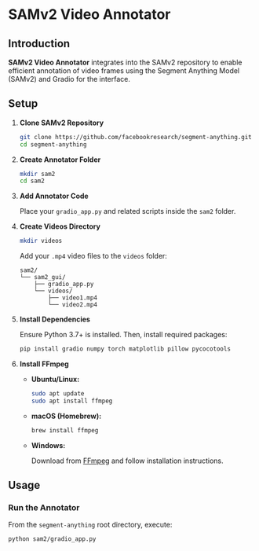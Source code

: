 
# SAMv2 Video Annotator

## Introduction

**SAMv2 Video Annotator** integrates into the SAMv2 repository to enable efficient annotation of video frames using the Segment Anything Model (SAMv2) and Gradio for the interface.

## Setup

1. **Clone SAMv2 Repository**

    ```bash
    git clone https://github.com/facebookresearch/segment-anything.git
    cd segment-anything
    ```
    
2. **Create Annotator Folder**

    ```bash
    mkdir sam2
    cd sam2
    ```

3. **Add Annotator Code**

    Place your `gradio_app.py` and related scripts inside the `sam2` folder.

4. **Create Videos Directory**

    ```bash
    mkdir videos
    ```

    Add your `.mp4` video files to the `videos` folder:

    ```
    sam2/
    └── sam2_gui/
        ├── gradio_app.py
        └── videos/
            ├── video1.mp4
            └── video2.mp4
    ```

5. **Install Dependencies**

    Ensure Python 3.7+ is installed. Then, install required packages:

    ```bash
    pip install gradio numpy torch matplotlib pillow pycocotools
    ```

6. **Install FFmpeg**

    - **Ubuntu/Linux:**

        ```bash
        sudo apt update
        sudo apt install ffmpeg
        ```

    - **macOS (Homebrew):**

        ```bash
        brew install ffmpeg
        ```

    - **Windows:**

        Download from [FFmpeg](https://ffmpeg.org/download.html) and follow installation instructions.


## Usage

### Run the Annotator

From the `segment-anything` root directory, execute:

```bash
python sam2/gradio_app.py
